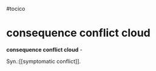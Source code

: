 #tocico

# consequence conflict cloud

<b>consequence conflict cloud</b> - 


Syn.:[[symptomatic conflict]].
 


